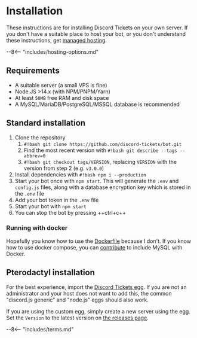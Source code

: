 # Installation

These instructions are for installing Discord Tickets on your own server. If you don't have a suitable place to host your bot, or you don't understand these instructions, get [managed hosting](/hosting).

<!-- do not delete -->
--8<-- "includes/hosting-options.md"
<!-- /do not delete -->

## Requirements

- A suitable server (a small VPS is fine)
- Node.JS >14.x (with NPM/PNPM/Yarn)
- At least `50MB` free RAM and disk space
- A MySQL/MariaDB/PostgreSQL/MSSQL database is recommended

## Standard installation

1. Clone the repository
    1. `#!bash git clone https://github.com/discord-tickets/bot.git`
    2. Find the most recent version with `#!bash git describe --tags --abbrev=0`
    3. `#!bash git checkout tags/VERSION`, replacing `VERSION` with the version from step 2 (e.g. `v3.0.0`)
2. Install dependencies with `#!bash npm i --production`
3. Start your bot once with `npm start`. This will generate the `.env` and `config.js` files, along with a database encryption key which is stored in the `.env` file
4. Add your bot token in the `.env` file
5. Start your bot with `npm start`
6. You can stop the bot by pressing ++ctrl+c++

### Running with docker

Hopefully you know how to use the [Dockerfile](https://github.com/discord-tickets/bot/blob/main/Dockerfile) because I don't. If you know how to use docker compose, you can [contribute](https://github.com/discord-tickets/.github/blob/main/CONTRIBUTING.md) to include MySQL with Docker.

## Pterodactyl installation

For the best experience, import the [Discord Tickets egg](https://github.com/discord-tickets/bot/blob/main/pterodactyl.egg.json). If you are not an administrator and your host does not want to add this, the common "discord.js generic" and "node.js" eggs should also work.

If you are using the custom egg, simply create a new server using the egg. Set the `Version` to the latest version on [the releases page](https://github.com/discord-tickets/bot/releases/latest).

<!-- do not delete -->
--8<-- "includes/terms.md"
<!-- /do not delete -->